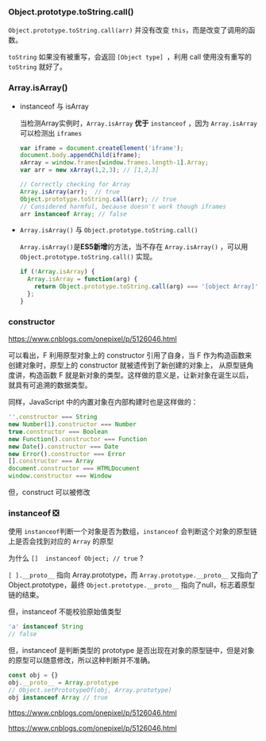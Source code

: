 ### Object.prototype.toString.call()

`Object.prototype.toString.call(arr)` 并没有改变 `this`，而是改变了调用的函数。

`toString` 如果没有被重写，会返回 `[Object type] `，利用 call 使用没有重写的 `toString` 就好了。

### Array.isArray()

- instanceof 与 isArray

  当检测Array实例时，`Array.isArray` **优于**  `instanceof` ，因为 `Array.isArray` 可以检测出 `iframes`

  ```js
  var iframe = document.createElement('iframe');
  document.body.appendChild(iframe);
  xArray = window.frames[window.frames.length-1].Array;
  var arr = new xArray(1,2,3); // [1,2,3]
  
  // Correctly checking for Array
  Array.isArray(arr);  // true
  Object.prototype.toString.call(arr); // true
  // Considered harmful, because doesn't work though iframes
  arr instanceof Array; // false
  ```

- `Array.isArray()` 与 `Object.prototype.toString.call()`

  `Array.isArray()`是**ES5新增**的方法，当不存在 `Array.isArray()` ，可以用 `Object.prototype.toString.call()` 实现。

  ```js
  if (!Array.isArray) {
    Array.isArray = function(arg) {
      return Object.prototype.toString.call(arg) === '[object Array]';
    };
  }
  ```

### constructor

https://www.cnblogs.com/onepixel/p/5126046.html

可以看出，F 利用原型对象上的 constructor 引用了自身，当 F 作为构造函数来创建对象时，原型上的 constructor 就被遗传到了新创建的对象上， 从原型链角度讲，构造函数 F 就是新对象的类型。这样做的意义是，让新对象在诞生以后，就具有可追溯的数据类型。

同样，JavaScript 中的内置对象在内部构建时也是这样做的：

```js
''.constructor === String
new Number(1).constructor === Number
true.constructor === Boolean
new Function().constructor === Function
new Date().constructor === Date
new Error().constructor === Error
[].constructor === Array
document.constructor === HTMLDocument
window.constructor === Window
```

但，construct 可以被修改

### instanceof ❎

使用 `instanceof`判断一个对象是否为数组，`instanceof` 会判断这个对象的原型链上是否会找到对应的 `Array` 的原型

为什么 `[]  instanceof Object; // true` ?

`[ ].__proto__`  指向 Array.prototype，而 `Array.prototype.__proto__` 又指向了Object.prototype，最终 `Object.prototype.__proto__` 指向了null，标志着原型链的结束。

但，instanceof 不能校验原始值类型

```js
'a' instanceof String
// false
```

但，instanceof 是判断类型的 prototype 是否出现在对象的原型链中，但是对象的原型可以随意修改，所以这种判断并不准确。

```js
const obj = {}
obj.__proto__ = Array.prototype
// Object.setPrototypeOf(obj, Array.prototype)
obj instanceof Array // true
```



https://www.cnblogs.com/onepixel/p/5126046.html

https://www.cnblogs.com/onepixel/p/5126046.html